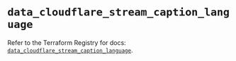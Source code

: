 # `data_cloudflare_stream_caption_language`

Refer to the Terraform Registry for docs: [`data_cloudflare_stream_caption_language`](https://registry.terraform.io/providers/cloudflare/cloudflare/5.4.0/docs/data-sources/stream_caption_language).
